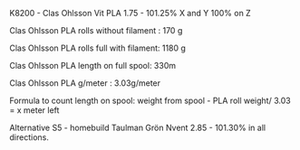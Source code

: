 K8200 - 
Clas Ohlsson Vit PLA 1.75 - 101.25% X and Y 100% on Z

Clas Ohlsson PLA rolls without filament : 170 g

Clas Ohlsson PLA rolls full with filament: 1180 g

Clas Ohlsson PLA length on full spool: 330m 

Clas Ohlsson PLA g/meter : 3.03g/meter

Formula to count length on spool: 
weight from spool - PLA roll weight/ 3.03 = x meter left

Alternative S5 - homebuild
Taulman Grön Nvent 2.85 - 101.30% in all directions. 


